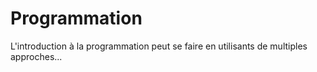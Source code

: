 # Programmation

L'introduction à la programmation peut se faire en utilisants de multiples approches...